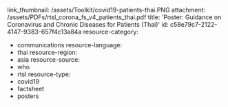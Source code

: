 link_thumbnail: /assets/Toolkit/covid19-patients-thai.PNG
attachment: /assets/PDFs/rtsl_corona_fs_v4_patients_thai.pdf
title: 'Poster: Guidance on Coronavirus and Chronic Diseases for Patients (Thai)'
id: c58e79c7-2122-4147-9383-657f4c13a84a
resource-category:
  - communications
resource-language:
  - thai
resource-region:
  - asia
resource-source:
  - who
  - rtsl
resource-type:
  - covid19
  - factsheet
  - posters
